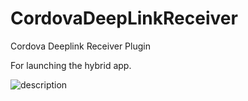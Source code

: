# CordovaDeepLinkReceiver
Cordova Deeplink Receiver Plugin

For launching the hybrid app. <p>
![description](https://github.com/Squall949/CordovaDeepLinkReceiver/raw/master/image.png)
